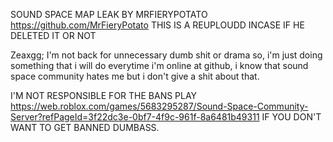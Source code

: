 SOUND SPACE MAP LEAK BY MRFIERYPOTATO https://github.com/MrFieryPotato THIS IS A REUPLOUDD INCASE IF HE DELETED IT OR NOT

Zeaxgg; I'm not back for unnecessary dumb shit or drama so, i'm just doing something that i will do everytime i'm online at github, i know that sound space community hates me but i don't give a shit about that.

I'M NOT RESPONSIBLE FOR THE BANS PLAY https://web.roblox.com/games/5683295287/Sound-Space-Community-Server?refPageId=3f22dc3e-0bf7-4f9c-961f-8a6481b49311 
IF YOU DON'T WANT TO GET BANNED DUMBASS.
